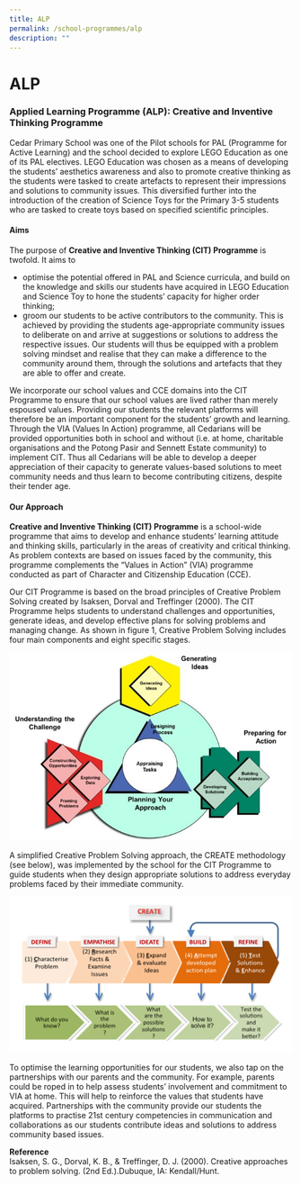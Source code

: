 ```yaml
---
title: ALP
permalink: /school-programmes/alp
description: ""
---
```

# **ALP**

### Applied Learning Programme (ALP): Creative and Inventive Thinking Programme

Cedar Primary School was one of the Pilot schools for PAL (Programme for Active Learning) and the school decided to explore LEGO Education as one of its PAL electives. LEGO Education was chosen as a means of developing the students’ aesthetics awareness and also to promote creative thinking as the students were tasked to create artefacts to represent their impressions and solutions to community issues. This diversified further into the introduction of the creation of Science Toys for the Primary 3-5 students who are tasked to create toys based on specified scientific principles.


#### Aims

The purpose of **Creative and Inventive Thinking (CIT) Programme** is twofold. It aims to

*   optimise the potential offered in PAL and Science curricula, and build on the knowledge and skills our students have acquired in LEGO Education and Science Toy to hone the students’ capacity for higher order thinking;
*   groom our students to be active contributors to the community. This is achieved by providing the students age-appropriate community issues to deliberate on and arrive at suggestions or solutions to address the respective issues. Our students will thus be equipped with a problem solving mindset and realise that they can make a difference to the community around them, through the solutions and artefacts that they are able to offer and create.

We incorporate our school values and CCE domains into the CIT Programme to ensure that our school values are lived rather than merely espoused values. Providing our students the relevant platforms will therefore be an important component for the students’ growth and learning. Through the VIA (Values In Action) programme, all Cedarians will be provided opportunities both in school and without (i.e. at home, charitable organisations and the Potong Pasir and Sennett Estate community) to implement CIT. Thus all Cedarians will be able to develop a deeper appreciation of their capacity to generate values-based solutions to meet community needs and thus learn to become contributing citizens, despite their tender age.


#### Our Approach

**Creative and Inventive Thinking (CIT) Programme** is a school-wide programme that aims to develop and enhance students’ learning attitude and thinking skills, particularly in the areas of creativity and critical thinking. As problem contexts are based on issues faced by the community, this programme complements the “Values in Action” (VIA) programme conducted as part of Character and Citizenship Education (CCE).

Our CIT Programme is based on the broad principles of Creative Problem Solving created by Isaksen, Dorval and Treffinger (2000). The CIT Programme helps students to understand challenges and opportunities, generate ideas, and develop effective plans for solving problems and managing change. As shown in figure 1, Creative Problem Solving includes four main components and eight specific stages.

![](/images/Creative%20Problem%20Saving.jpg)

A simplified Creative Problem Solving approach, the CREATE methodology (see below), was implemented by the school for the CIT Programme to guide students when they design appropriate solutions to address everyday problems faced by their immediate community.

![](/images/CREATE%20Methodology.png)

To optimise the learning opportunities for our students, we also tap on the partnerships with our parents and the community. For example, parents could be roped in to help assess students’ involvement and commitment to VIA at home. This will help to reinforce the values that students have acquired. Partnerships with the community provide our students the platforms to practise 21st century competencies in communication and collaborations as our students contribute ideas and solutions to address community based issues.


**Reference**    
Isaksen, S. G., Dorval, K. B., & Treffinger, D. J. (2000). Creative approaches to problem solving. (2nd Ed.).Dubuque, IA: Kendall/Hunt.